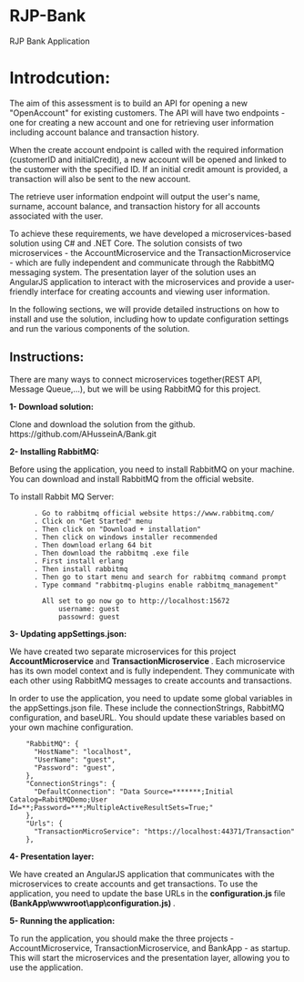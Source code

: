 # RJP-Bank
RJP Bank Application

<h1> Introdcution: </h1>

  <p>The aim of this assessment is to build an API for opening a new "OpenAccount" for existing customers. The API will have two endpoints - one for creating a new account and one for retrieving user information including account balance and transaction history. </p>

  <p>When the create account endpoint is called with the required information (customerID and initialCredit), a new account will be opened and linked to the customer with the specified ID. If an initial credit amount is provided, a transaction will also be sent to the new account.</p>

  <p>The retrieve user information endpoint will output the user's name, surname, account balance, and transaction history for all accounts associated with the user.</p>

  <p>To achieve these requirements, we have developed a microservices-based solution using C# and .NET Core. The solution consists of two microservices - the AccountMicroservice and the TransactionMicroservice - which are fully independent and communicate through the RabbitMQ messaging system. The presentation layer of the solution uses an AngularJS application to interact with the microservices and provide a user-friendly interface for creating accounts and viewing user information.

In the following sections, we will provide detailed instructions on how to install and use the solution, including how to update configuration settings and run the various components of the solution. </p>


<h2> Instructions:  </h2>

There are many ways to connect microservices together(REST API, Message Queue,...), but we will be using RabbitMQ for this project.

<b> 1- Download solution: </b> 
  <p> Clone and download the solution from the github. https://github.com/AHusseinA/Bank.git </p>
  
<b> 2-  Installing RabbitMQ: </b>
   <p>Before using the application, you need to install RabbitMQ on your machine. You can download and install RabbitMQ from the official website.</p>
   To install Rabbit MQ Server:

          . Go to rabbitmq official website https://www.rabbitmq.com/
          . Click on "Get Started" menu
          . Then click on "Download + installation"
          . Then click on windows installer recommended 
          . Then download erlang 64 bit
          . Then download the rabbitmq .exe file
          . First install erlang 
          . Then install rabbitmq
          . Then go to start menu and search for rabbitmq command prompt
          . Type command "rabbitmq-plugins enable rabbitmq_management"

            All set to go now go to http://localhost:15672
                username: guest
                passowrd: guest 
               
<b> 3- Updating appSettings.json: </b>
  <p> We have created two separate microservices for this project <b> AccountMicroservice </b> and <b> TransactionMicroservice </b>. Each microservice has its own model context and is   fully independent. They communicate with each other using RabbitMQ messages to create accounts and transactions. </p>
  
  <p> In order to use the application, you need to update some global variables in the appSettings.json file. These include the connectionStrings, RabbitMQ configuration, and baseURL. You should update these variables based on your own machine configuration. </p>
  
        "RabbitMQ": {
          "HostName": "localhost",
          "UserName": "guest",
          "Password": "guest",
        },
        "ConnectionStrings": {
          "DefaultConnection": "Data Source=*******;Initial Catalog=RabitMQDemo;User Id=**;Password=***;MultipleActiveResultSets=True;"
        },
        "Urls": {
          "TransactionMicroService": "https://localhost:44371/Transaction"
        },
        
<b> 4- Presentation layer: </b>
<p> We have created an AngularJS application that communicates with the microservices to create accounts and get transactions. To use the application, you need to update the base URLs in the <b> configuration.js </b> file <b> (BankApp\wwwroot\app\configuration.js) </b>. </p>

<b> 5- Running the application: </b>
<p> To run the application, you should make the three projects - AccountMicroservice, TransactionMicroservice, and BankApp - as startup. This will start the microservices and the presentation layer, allowing you to use the application. </p>

